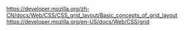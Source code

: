 https://developer.mozilla.org/zh-CN/docs/Web/CSS/CSS_grid_layout/Basic_concepts_of_grid_layout
https://developer.mozilla.org/en-US/docs/Web/CSS/grid
